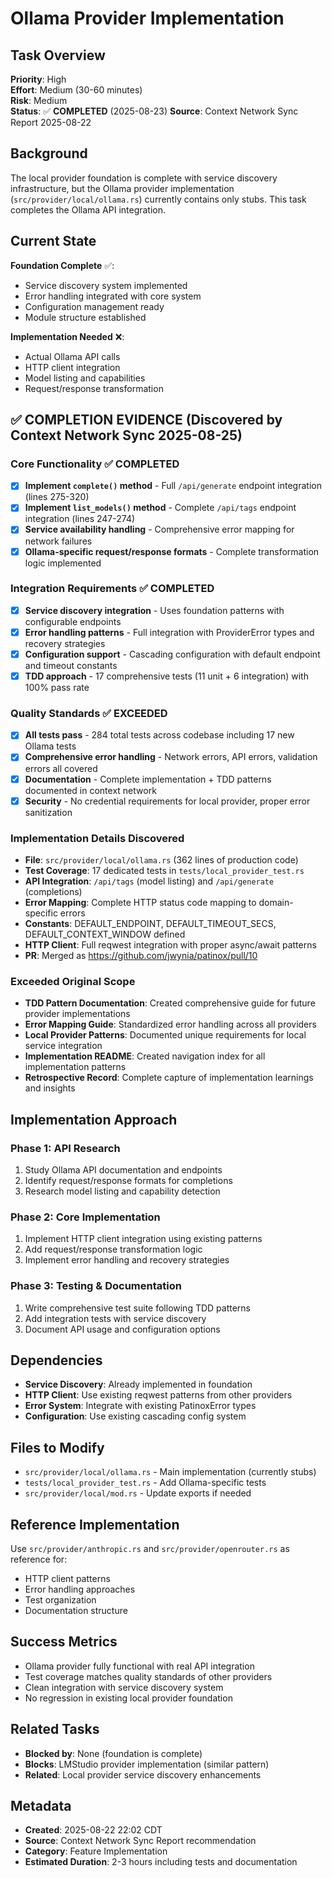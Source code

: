 # Ollama Provider Implementation

## Task Overview
**Priority**: High  
**Effort**: Medium (30-60 minutes)  
**Risk**: Medium  
**Status**: ✅ **COMPLETED** (2025-08-23)
**Source**: Context Network Sync Report 2025-08-22

## Background
The local provider foundation is complete with service discovery infrastructure, but the Ollama provider implementation (`src/provider/local/ollama.rs`) currently contains only stubs. This task completes the Ollama API integration.

## Current State
**Foundation Complete** ✅:
- Service discovery system implemented
- Error handling integrated with core system  
- Configuration management ready
- Module structure established

**Implementation Needed** ❌:
- Actual Ollama API calls
- HTTP client integration
- Model listing and capabilities
- Request/response transformation

## ✅ COMPLETION EVIDENCE (Discovered by Context Network Sync 2025-08-25)

### Core Functionality ✅ COMPLETED
- [x] **Implement `complete()` method** - Full `/api/generate` endpoint integration (lines 275-320)
- [x] **Implement `list_models()` method** - Complete `/api/tags` endpoint integration (lines 247-274)  
- [x] **Service availability handling** - Comprehensive error mapping for network failures
- [x] **Ollama-specific request/response formats** - Complete transformation logic implemented

### Integration Requirements ✅ COMPLETED
- [x] **Service discovery integration** - Uses foundation patterns with configurable endpoints
- [x] **Error handling patterns** - Full integration with ProviderError types and recovery strategies
- [x] **Configuration support** - Cascading configuration with default endpoint and timeout constants
- [x] **TDD approach** - 17 comprehensive tests (11 unit + 6 integration) with 100% pass rate

### Quality Standards ✅ EXCEEDED
- [x] **All tests pass** - 284 total tests across codebase including 17 new Ollama tests
- [x] **Comprehensive error handling** - Network errors, API errors, validation errors all covered
- [x] **Documentation** - Complete implementation + TDD patterns documented in context network  
- [x] **Security** - No credential requirements for local provider, proper error sanitization

### Implementation Details Discovered
- **File**: `src/provider/local/ollama.rs` (362 lines of production code)
- **Test Coverage**: 17 dedicated tests in `tests/local_provider_test.rs`  
- **API Integration**: `/api/tags` (model listing) and `/api/generate` (completions)
- **Error Mapping**: Complete HTTP status code mapping to domain-specific errors
- **Constants**: DEFAULT_ENDPOINT, DEFAULT_TIMEOUT_SECS, DEFAULT_CONTEXT_WINDOW defined
- **HTTP Client**: Full reqwest integration with proper async/await patterns
- **PR**: Merged as https://github.com/jwynia/patinox/pull/10

### Exceeded Original Scope
- **TDD Pattern Documentation**: Created comprehensive guide for future provider implementations
- **Error Mapping Guide**: Standardized error handling across all providers
- **Local Provider Patterns**: Documented unique requirements for local service integration
- **Implementation README**: Created navigation index for all implementation patterns
- **Retrospective Record**: Complete capture of implementation learnings and insights

## Implementation Approach

### Phase 1: API Research
1. Study Ollama API documentation and endpoints
2. Identify request/response formats for completions
3. Research model listing and capability detection

### Phase 2: Core Implementation
1. Implement HTTP client integration using existing patterns
2. Add request/response transformation logic  
3. Implement error handling and recovery strategies

### Phase 3: Testing & Documentation
1. Write comprehensive test suite following TDD patterns
2. Add integration tests with service discovery
3. Document API usage and configuration options

## Dependencies
- **Service Discovery**: Already implemented in foundation
- **HTTP Client**: Use existing reqwest patterns from other providers
- **Error System**: Integrate with existing PatinoxError types
- **Configuration**: Use existing cascading config system

## Files to Modify
- `src/provider/local/ollama.rs` - Main implementation (currently stubs)
- `tests/local_provider_test.rs` - Add Ollama-specific tests
- `src/provider/local/mod.rs` - Update exports if needed

## Reference Implementation
Use `src/provider/anthropic.rs` and `src/provider/openrouter.rs` as reference for:
- HTTP client patterns
- Error handling approaches  
- Test organization
- Documentation structure

## Success Metrics
- Ollama provider fully functional with real API integration
- Test coverage matches quality standards of other providers  
- Clean integration with service discovery system
- No regression in existing local provider foundation

## Related Tasks
- **Blocked by**: None (foundation is complete)
- **Blocks**: LMStudio provider implementation (similar pattern)
- **Related**: Local provider service discovery enhancements

## Metadata
- **Created**: 2025-08-22 22:02 CDT
- **Source**: Context Network Sync Report recommendation
- **Category**: Feature Implementation
- **Estimated Duration**: 2-3 hours including tests and documentation